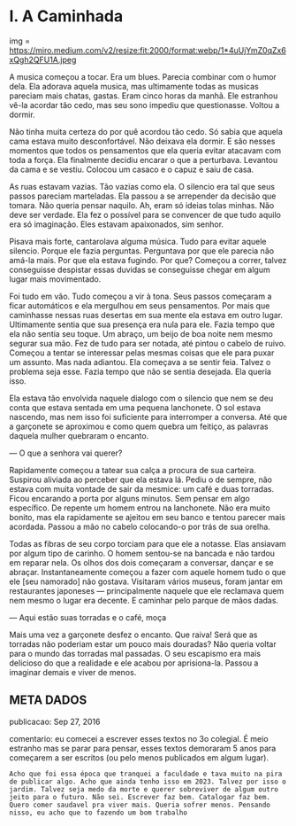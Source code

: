 # I. A Caminhada

img = https://miro.medium.com/v2/resize:fit:2000/format:webp/1*4uUjYmZ0qZx6xQgh2QFU1A.jpeg

A musica começou a tocar. Era um blues. Parecia combinar com o humor dela. Ela adorava aquela musica, mas ultimamente todas as musicas pareciam mais chatas, gastas. Eram cinco horas da manhã. Ele estranhou vê-la acordar tão cedo, mas seu sono impediu que questionasse. Voltou a dormir.

Não tinha muita certeza do por quê acordou tão cedo. Só sabia que aquela cama estava muito desconfortável. Não deixava ela dormir. E são nesses momentos que todos os pensamentos que ela queria evitar atacavam com toda a força. Ela finalmente decidiu encarar o que a perturbava. Levantou da cama e se vestiu. Colocou um casaco e o capuz e saiu de casa.

As ruas estavam vazias. Tão vazias como ela. O silencio era tal que seus passos pareciam marteladas. Ela passou a se arrepender da decisão que tomara. Não queria pensar naquilo. Ah, eram só ideias tolas minhas. Não deve ser verdade. Ela fez o possível para se convencer de que tudo aquilo era só imaginação. Eles estavam apaixonados, sim senhor.

Pisava mais forte, cantarolava alguma música. Tudo para evitar aquele silencio. Porque ele fazia perguntas. Perguntava por que ele parecia não amá-la mais. Por que ela estava fugindo. Por que? Começou a correr, talvez conseguisse despistar essas duvidas se conseguisse chegar em algum lugar mais movimentado.

Foi tudo em vão. Tudo começou a vir à tona. Seus passos começaram a ficar automáticos e ela mergulhou em seus pensamentos. Por mais que caminhasse nessas ruas desertas em sua mente ela estava em outro lugar. Ultimamente sentia que sua presença era nula para ele. Fazia tempo que ela não sentia seu toque. Um abraço, um beijo de boa noite nem mesmo segurar sua mão. Fez de tudo para ser notada, até pintou o cabelo de ruivo. Começou a tentar se interessar pelas mesmas coisas que ele para puxar um assunto. Mas nada adiantou. Ela começava a se sentir feia. Talvez o problema seja esse. Fazia tempo que não se sentia desejada. Ela queria isso.

Ela estava tão envolvida naquele dialogo com o silencio que nem se deu conta que estava sentada em uma pequena lanchonete. O sol estava nascendo, mas nem isso foi suficiente para interromper a conversa. Até que a garçonete se aproximou e como quem quebra um feitiço, as palavras daquela mulher quebraram o encanto.

— O que a senhora vai querer?

Rapidamente começou a tatear sua calça a procura de sua carteira. Suspirou aliviada ao perceber que ela estava lá. Pediu o de sempre, não estava com muita vontade de sair da mesmice: um café e duas torradas. Ficou encarando a porta por alguns minutos. Sem pensar em algo específico. De repente um homem entrou na lanchonete. Não era muito bonito, mas ela rapidamente se ajeitou em seu banco e tentou parecer mais acordada. Passou a mão no cabelo colocando-o por trás de sua orelha.

Todas as fibras de seu corpo torciam para que ele a notasse. Elas ansiavam por algum tipo de carinho. O homem sentou-se na bancada e não tardou em reparar nela. Os olhos dos dois começaram a conversar, dançar e se abraçar. Instantaneamente começou a fazer com aquele homem tudo o que ele [seu namorado] não gostava. Visitaram vários museus, foram jantar em restaurantes japoneses — principalmente naquele que ele reclamava quem nem mesmo o lugar era decente. E caminhar pelo parque de mãos dadas.

— Aqui estão suas torradas e o café, moça

Mais uma vez a garçonete desfez o encanto. Que raiva! Será que as torradas não poderiam estar um pouco mais douradas? Não queria voltar para o mundo das torradas mal passadas. O seu escapismo era mais delicioso do que a realidade e ele acabou por aprisiona-la. Passou a imaginar demais e viver de menos.



## META DADOS

publicacao: 
    Sep 27, 2016

comentario: 
    eu comecei a escrever esses textos no 3o colegial. É meio estranho mas se parar para pensar, esses textos demoraram 5 anos para começarem a ser escritos (ou pelo menos publicados em algum lugar).

    Acho que foi essa época que tranquei a faculdade e tava muito na pira de publicar algo. Acho que ainda tenho isso em 2023. Talvez por isso o jardim. Talvez seja medo da morte e querer sobreviver de algum outro jeito para o futuro. Não sei. Escrever faz bem. Catalogar faz bem. Quero comer saudavel pra viver mais. Queria sofrer menos. Pensando nisso, eu acho que to fazendo um bom trabalho